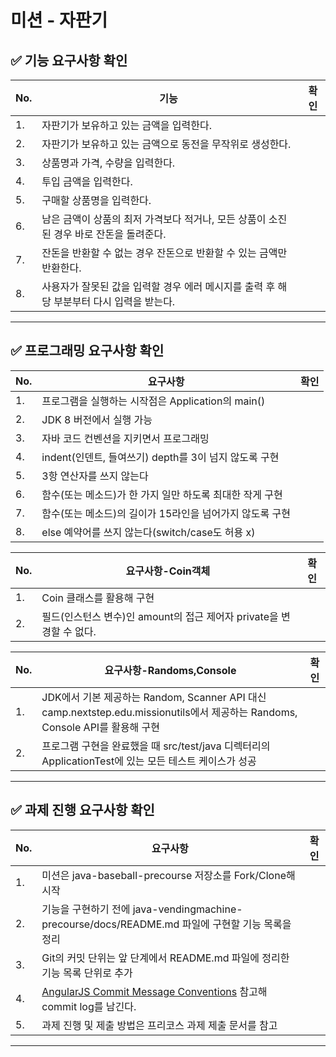 # 미션 - 자판기

## ✅ 기능 요구사항 확인
|No.|기능|확인|
|---|---|:---:|
|1.|자판기가 보유하고 있는 금액을 입력한다.||
|2.|자판기가 보유하고 있는 금액으로 동전을 무작위로 생성한다.||
|3.|상품명과 가격, 수량을 입력한다.||
|4.|투입 금액을 입력한다.||
|5.|구매할 상품명을 입력한다.||
|6.|남은 금액이 상품의 최저 가격보다 적거나, 모든 상품이 소진된 경우 바로 잔돈을 돌려준다.||
|7.|잔돈을 반환할 수 없는 경우 잔돈으로 반환할 수 있는 금액만 반환한다.||
|8.|사용자가 잘못된 값을 입력할 경우 에러 메시지를 출력 후 해당 부분부터 다시 입력을 받는다.||
*** 
   
## ✅ 프로그래밍 요구사항 확인
|No.|요구사항|확인|
|---|---|:---:|
|1.|프로그램을 실행하는 시작점은 Application의 main()||
|2.|JDK 8 버전에서 실행 가능||
|3.|자바 코드 컨벤션을 지키면서 프로그래밍||
|4.|indent(인덴트, 들여쓰기) depth를 3이 넘지 않도록 구현||
|5.|3항 연산자를 쓰지 않는다||
|6.|함수(또는 메소드)가 한 가지 일만 하도록 최대한 작게 구현||
|7.|함수(또는 메소드)의 길이가 15라인을 넘어가지 않도록 구현||
|8.|else 예약어를 쓰지 않는다(switch/case도 허용 x)||
  
|No.|요구사항-Coin객체|확인|
|---|---|:---:|
|1.|Coin 클래스를 활용해 구현||
|2.|필드(인스턴스 변수)인 amount의 접근 제어자 private을 변경할 수 없다.||
  
|No.|요구사항-Randoms,Console|확인|
|---|---|:---:|
|1.|JDK에서 기본 제공하는 Random, Scanner API 대신 camp.nextstep.edu.missionutils에서 제공하는 Randoms, Console API를 활용해 구현||
|2.|프로그램 구현을 완료했을 때 src/test/java 디렉터리의 ApplicationTest에 있는 모든 테스트 케이스가 성공||
*** 
  
## ✅ 과제 진행 요구사항 확인
|No.|요구사항|확인|
|---|---|:---:|
|1.|미션은 java-baseball-precourse 저장소를 Fork/Clone해 시작||
|2.|기능을 구현하기 전에 java-vendingmachine-precourse/docs/README.md 파일에 구현할 기능 목록을 정리||
|3.|Git의 커밋 단위는 앞 단계에서 README.md 파일에 정리한 기능 목록 단위로 추가||
|4.| [AngularJS Commit Message Conventions](https://gist.github.com/stephenparish/9941e89d80e2bc58a153) 참고해 commit log를 남긴다.||
|5.|과제 진행 및 제출 방법은 프리코스 과제 제출 문서를 참고||
*** 

